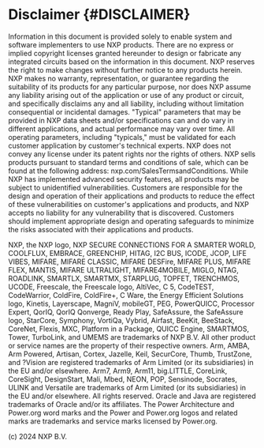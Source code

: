 Disclaimer {#DISCLAIMER}
==========

Information in this document is provided solely to enable system and software implementers to use NXP products. There are no express or implied copyright licenses granted hereunder to design or fabricate any integrated circuits based on the information in this document. NXP reserves the right to make changes without further notice to any products herein.
NXP makes no warranty, representation, or guarantee regarding the suitability of its products for any particular purpose, nor does NXP assume any liability arising out of the application or use of any product or circuit, and specifically disclaims any and all liability, including without limitation consequential or incidental damages. "Typical" parameters that may be provided in NXP data sheets and/or specifications can and do vary in different applications, and actual performance may vary over time. All operating parameters, including "typicals," must be validated for each customer application by customer's technical experts. NXP does not convey any license under its patent rights nor the rights of others. NXP sells products pursuant to standard terms and conditions of sale, which can be found at the following address: nxp.com/SalesTermsandConditions.
While NXP has implemented advanced security features, all products may be subject to unidentified vulnerabilities. Customers are responsible for the design and operation of their applications and products to reduce the effect of these vulnerabilities on customer's applications and products, and NXP accepts no liability for any vulnerability that is discovered. Customers should implement appropriate design and operating safeguards to minimize the risks associated with their applications and products.

NXP, the NXP logo, NXP SECURE CONNECTIONS FOR A SMARTER WORLD, COOLFLUX, EMBRACE, GREENCHIP, HITAG, I2C BUS, ICODE, JCOP, LIFE VIBES, MIFARE, MIFARE CLASSIC, MIFARE DESFire, MIFARE PLUS, MIFARE FLEX, MANTIS, MIFARE ULTRALIGHT, MIFARE4MOBILE, MIGLO, NTAG, ROADLINK, SMARTLX, SMARTMX, STARPLUG, TOPFET, TRENCHMOS, UCODE, Freescale, the Freescale logo, AltiVec, C 5, CodeTEST, CodeWarrior, ColdFire, ColdFire+, C Ware, the Energy Efficient Solutions logo, Kinetis, Layerscape, MagniV, mobileGT, PEG, PowerQUICC, Processor Expert, QorIQ, QorIQ Qonverge, Ready Play, SafeAssure, the SafeAssure logo, StarCore, Symphony, VortiQa, Vybrid, Airfast, BeeKit, BeeStack, CoreNet, Flexis, MXC, Platform in a Package, QUICC Engine, SMARTMOS, Tower, TurboLink, and UMEMS are trademarks of NXP B.V. All other product or service names are the property of their respective owners. Arm, AMBA, Arm Powered, Artisan, Cortex, Jazelle, Keil, SecurCore, Thumb, TrustZone, and ?Vision are registered trademarks of Arm Limited (or its subsidiaries) in the EU and/or elsewhere. Arm7, Arm9, Arm11, big.LITTLE, CoreLink, CoreSight, DesignStart, Mali, Mbed, NEON, POP, Sensinode, Socrates, ULINK and Versatile are trademarks of Arm Limited (or its subsidiaries) in the EU and/or elsewhere. All rights reserved. Oracle and Java are registered trademarks of Oracle and/or its affiliates. The Power Architecture and Power.org word marks and the Power and Power.org logos and related marks are trademarks and service marks licensed by Power.org.

(c) 2024 NXP B.V.

